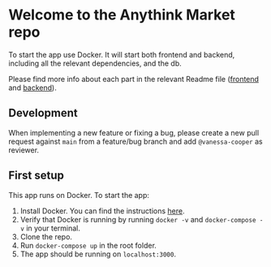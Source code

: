 # Welcome to the Anythink Market repo

To start the app use Docker. It will start both frontend and backend, including all the relevant dependencies, and the db.

Please find more info about each part in the relevant Readme file ([frontend](frontend/readme.md) and [backend](backend/README.md)).

## Development

When implementing a new feature or fixing a bug, please create a new pull request against `main` from a feature/bug branch and add `@vanessa-cooper` as reviewer.

## First setup

This app runs on Docker. To start the app:

1. Install Docker. You can find the instructions [here](https://docs.docker.com/get-docker/).
2. Verify that Docker is running by running `docker -v` and `docker-compose -v` in your terminal.
3. Clone the repo.
4. Run `docker-compose up` in the root folder.
5. The app should be running on `localhost:3000`.
